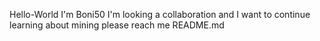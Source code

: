 Hello-World I'm Boni50 I'm looking a collaboration and I want to continue learning about mining please reach me 
 README.md
